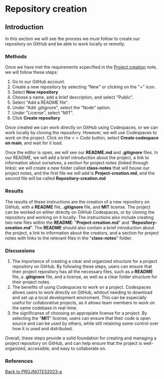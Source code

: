# Repository creation

## Introduction

In this section we will see the process we must follow to create our repository on GitHub and be able to work locally or remotly.

### Methods

Once we have met the requirements scpecified in the [Project creation](https://github.com/AlexisFlo/PROJNOTES-2023a/blob/main/class-notes/Project-creation.md) note, we will follow these steps:

1. Go to our GitHub account.
2. Create a new repository by selecting "New" or clicking on the "+" icon.
3. Select **New repository**
4. Choose a name, add a brief description, and select "Public".
5. Select "Add a README file".
6. Under "Add .gitignore", select the "Node" option.
7. Under "License", select "MIT".
8. Click **Create repository**

Once created we can work directly on GitHub using Codespaces, or we can work locally by cloning the repository. However, we will use Codespaces to work on the project.
Click on the *< > Code* button, select **Create codespace on main**, and wait for it load.

Once the editor is open, we will see our **README.md** and **.gitignore** files. In our README, we will add a brief introduction about the project, a link to information about ourselves, a section for project notes (linked through links); we will create a new folder called **class-notes** that will house our project notes, and the first file we will add is **Project-creation.md**, and the second file will be called **Repository-creation.md**

### Results

The results of these instructions are the creation of a new repository on GitHub, with a **README** file,  **.gitignore** file, and **MIT** license. The project can be worked on either directly on GitHub Codespaces, or by cloning the repository and working on it locally. The instructions also include creating two new files within the **README**: "**Project-creation.md**" and "**Repository-creation.md**". The **README** should also contain a brief introduction about the project, a link to information about the creators, and a section for project notes with links to the relevant files in the "**class-notes**" folder.

### Discussions

1. The importance of creating a clear and organized structure for a project repository on GitHub. By following these steps, users can ensure that their project repository has all the necessary files, such as a **README** file, a **.gitignore** file, and a license, as well as a clear folder structure for their project notes.
2. The benefits of using Codespaces to work on a project. Codespaces allows users to work directly on GitHub, whitout needing to download and set up a local development enviroment. This can be especially useful for collaborative projects, as it allows team members to work on the same codebase in real-time.
3. the significanse of choosing an appropiate license for a project. By selecting the "**MIT**" license, users can ensure that their code is open source and can be used by others, while still retaining some control over how it is used and distributed.

Overall, these steps provide a solid foundation for creating and managing a project repository on GitHub, and can help ensure that the project is well-organized, accessible, and easy to collaborate on.

### References


[Back to PROJNOTES2023-a](https://github.com/AlexisFlo/PROJNOTES-2023a)